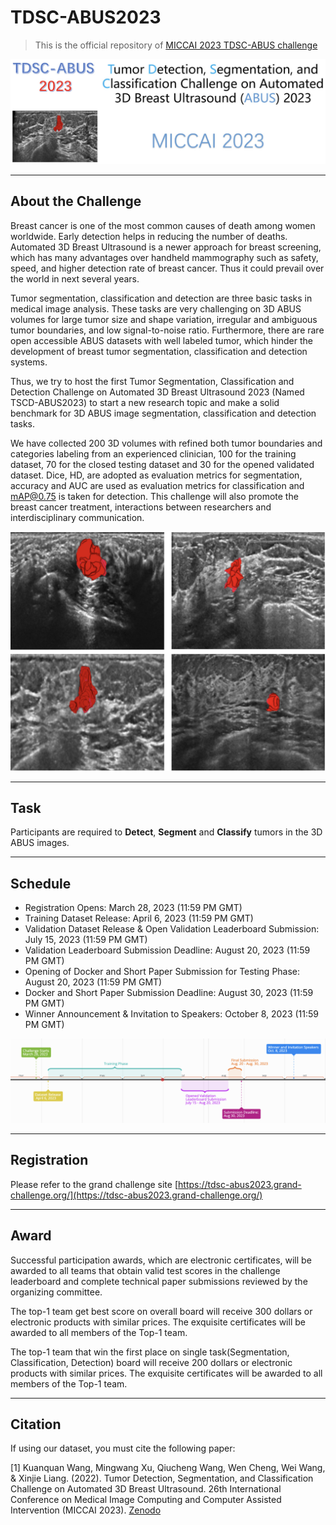 # TDSC-ABUS2023

> This is the official repository of [MICCAI 2023 TDSC-ABUS challenge](https://tdsc-abus2023.grand-challenge.org/)

![tdsc banner](/Images/banner.png)

---
## About the Challenge
Breast cancer is one of the most common causes of death among women worldwide. Early detection helps in reducing the number of deaths. Automated 3D Breast Ultrasound is a newer approach for breast screening, which has many advantages over handheld mammography such as safety, speed, and higher detection rate of breast cancer. Thus it could prevail over the world in next several years. 

Tumor segmentation, classification and detection are three basic tasks in medical image analysis. These tasks are very challenging on 3D ABUS volumes for large tumor size and shape variation, irregular and ambiguous tumor boundaries, and low signal-to-noise ratio. Furthermore, there are rare open accessible ABUS datasets with well labeled tumor, which hinder the development of breast tumor segmentation, classification and detection systems.

Thus, we try to host the first Tumor Segmentation, Classification and Detection Challenge on Automated 3D Breast Ultrasound 2023 (Named TSCD-ABUS2023) to start a new research topic and make a solid benchmark for 3D ABUS image segmentation, classification and detection tasks. 

We have collected 200 3D volumes with refined both tumor boundaries and categories labeling from an experienced clinician, 100 for the training dataset, 70 for the closed testing dataset and 30 for the opened validated dataset. Dice, HD, are adopted as evaluation metrics for segmentation, accuracy and AUC are used as evaluation metrics for classification and  mAP@0.75 is taken for detection. This challenge will also promote the breast cancer treatment, interactions between researchers and interdisciplinary communication. 

![abus_data](/Images/abus_image.png)

---
## Task
Participants are required to **Detect**, **Segment** and **Classify** tumors in the 3D ABUS images.

---

## Schedule 
* Registration Opens: March 28, 2023 (11:59 PM GMT)
* Training Dataset Release: April 6, 2023 (11:59 PM GMT)
* Validation Dataset Release & Open Validation Leaderboard Submission: July 15, 2023 (11:59 PM GMT)
* Validation Leaderboard Submission Deadline: August 20, 2023 (11:59 PM GMT)
* Opening of Docker and Short Paper Submission for Testing Phase: August 20, 2023 (11:59 PM GMT)
* Docker and Short Paper Submission Deadline: August 30, 2023 (11:59 PM GMT)
* Winner Announcement & Invitation to Speakers: October 8, 2023 (11:59 PM GMT)

![timeline](/Images/timeline.png)

---

## Registration

Please refer to the grand challenge site [https://tdsc-abus2023.grand-challenge.org/](https://tdsc-abus2023.grand-challenge.org/)

---

## Award

Successful participation awards, which are electronic certificates, will be awarded to all teams that obtain valid test scores in the challenge leaderboard and complete technical paper submissions reviewed by the organizing committee.

The top-1 team get best score on overall board will receive 300 dollars or electronic products with similar prices. The exquisite certificates will be awarded to all members of the Top-1 team.

The top-1 team that win the first place on single task(Segmentation, Classification, Detection) board will receive 200 dollars or electronic products with similar prices. The exquisite certificates will be awarded to all members of the Top-1 team.

---

## Citation

If using our dataset, you must cite the following paper:

[1] Kuanquan Wang, Mingwang Xu, Qiucheng Wang, Wen Cheng, Wei Wang, & Xinjie Liang. (2022). Tumor Detection, Segmentation, and Classification Challenge on Automated 3D Breast Ultrasound. 26th International Conference on Medical Image Computing and Computer Assisted Intervention (MICCAI 2023). [Zenodo](https://doi.org/10.5281/zenodo.6362504)